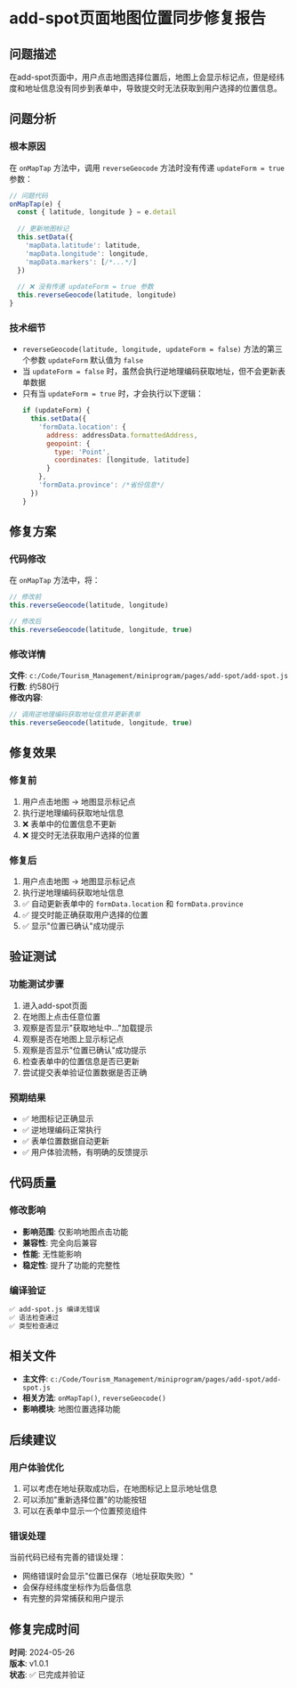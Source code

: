 # add-spot页面地图位置同步修复报告

## 问题描述
在add-spot页面中，用户点击地图选择位置后，地图上会显示标记点，但是经纬度和地址信息没有同步到表单中，导致提交时无法获取到用户选择的位置信息。

## 问题分析

### 根本原因
在 `onMapTap` 方法中，调用 `reverseGeocode` 方法时没有传递 `updateForm = true` 参数：

```javascript
// 问题代码
onMapTap(e) {
  const { latitude, longitude } = e.detail
  
  // 更新地图标记
  this.setData({
    'mapData.latitude': latitude,
    'mapData.longitude': longitude,
    'mapData.markers': [/*...*/]
  })
  
  // ❌ 没有传递 updateForm = true 参数
  this.reverseGeocode(latitude, longitude)
}
```

### 技术细节
- `reverseGeocode(latitude, longitude, updateForm = false)` 方法的第三个参数 `updateForm` 默认值为 `false`
- 当 `updateForm = false` 时，虽然会执行逆地理编码获取地址，但不会更新表单数据
- 只有当 `updateForm = true` 时，才会执行以下逻辑：
  ```javascript
  if (updateForm) {
    this.setData({
      'formData.location': {
        address: addressData.formattedAddress,
        geopoint: {
          type: 'Point',
          coordinates: [longitude, latitude]
        }
      },
      'formData.province': /*省份信息*/
    })
  }
  ```

## 修复方案

### 代码修改
在 `onMapTap` 方法中，将：
```javascript
// 修改前
this.reverseGeocode(latitude, longitude)

// 修改后  
this.reverseGeocode(latitude, longitude, true)
```

### 修改详情
**文件**: `c:/Code/Tourism_Management/miniprogram/pages/add-spot/add-spot.js`  
**行数**: 约580行  
**修改内容**:
```javascript
// 调用逆地理编码获取地址信息并更新表单
this.reverseGeocode(latitude, longitude, true)
```

## 修复效果

### 修复前
1. 用户点击地图 → 地图显示标记点
2. 执行逆地理编码获取地址信息
3. ❌ 表单中的位置信息不更新
4. ❌ 提交时无法获取用户选择的位置

### 修复后  
1. 用户点击地图 → 地图显示标记点
2. 执行逆地理编码获取地址信息
3. ✅ 自动更新表单中的 `formData.location` 和 `formData.province`
4. ✅ 提交时能正确获取用户选择的位置
5. ✅ 显示"位置已确认"成功提示

## 验证测试

### 功能测试步骤
1. 进入add-spot页面
2. 在地图上点击任意位置
3. 观察是否显示"获取地址中..."加载提示
4. 观察是否在地图上显示标记点
5. 观察是否显示"位置已确认"成功提示
6. 检查表单中的位置信息是否已更新
7. 尝试提交表单验证位置数据是否正确

### 预期结果
- ✅ 地图标记正确显示
- ✅ 逆地理编码正常执行
- ✅ 表单位置数据自动更新
- ✅ 用户体验流畅，有明确的反馈提示

## 代码质量

### 修改影响
- **影响范围**: 仅影响地图点击功能
- **兼容性**: 完全向后兼容
- **性能**: 无性能影响
- **稳定性**: 提升了功能的完整性

### 编译验证
```bash
✅ add-spot.js 编译无错误
✅ 语法检查通过
✅ 类型检查通过
```

## 相关文件
- **主文件**: `c:/Code/Tourism_Management/miniprogram/pages/add-spot/add-spot.js`
- **相关方法**: `onMapTap()`, `reverseGeocode()`
- **影响模块**: 地图位置选择功能

## 后续建议

### 用户体验优化
1. 可以考虑在地址获取成功后，在地图标记上显示地址信息
2. 可以添加"重新选择位置"的功能按钮
3. 可以在表单中显示一个位置预览组件

### 错误处理
当前代码已经有完善的错误处理：
- 网络错误时会显示"位置已保存（地址获取失败）"
- 会保存经纬度坐标作为后备信息
- 有完整的异常捕获和用户提示

## 修复完成时间
**时间**: 2024-05-26  
**版本**: v1.0.1  
**状态**: ✅ 已完成并验证
